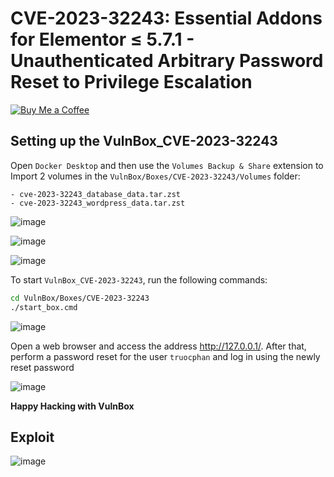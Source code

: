 # CVE-2023-32243: Essential Addons for Elementor ≤ 5.7.1 - Unauthenticated Arbitrary Password Reset to Privilege Escalation
[![Buy Me a Coffee](https://www.buymeacoffee.com/assets/img/custom_images/orange_img.png)](https://www.buymeacoffee.com/truocphan)

## Setting up the VulnBox_CVE-2023-32243
Open `Docker Desktop` and then use the `Volumes Backup & Share` extension to Import 2 volumes in the `VulnBox/Boxes/CVE-2023-32243/Volumes` folder:
```
- cve-2023-32243_database_data.tar.zst
- cve-2023-32243_wordpress_data.tar.zst
```

![image](https://github.com/truocphan/VulnBox/assets/57470560/f86fddc0-154a-46df-b9a4-6ba67e6fec8d)

![image](https://github.com/truocphan/VulnBox/assets/57470560/4fe545eb-dafe-4165-834b-34a61a77e9d3)

![image](https://github.com/truocphan/VulnBox/assets/57470560/c6ef27fc-3a0a-49f9-893b-9151b5af4733)

To start `VulnBox_CVE-2023-32243`, run the following commands:
```bash
cd VulnBox/Boxes/CVE-2023-32243
./start_box.cmd
```

![image](https://github.com/truocphan/VulnBox/assets/57470560/b9ce675b-a766-4e5a-bde0-79603a0e0169)

Open a web browser and access the address http://127.0.0.1/. After that, perform a password reset for the user `truocphan` and log in using the newly reset password

![image](https://github.com/truocphan/VulnBox/assets/57470560/3d0ccf0b-d307-4403-b754-eb41148146df)

**Happy Hacking with VulnBox**

## Exploit

![image](https://github.com/truocphan/VulnBox/assets/57470560/5b5cbc9d-d9d3-4b3d-8545-7447e72cbf4a)
